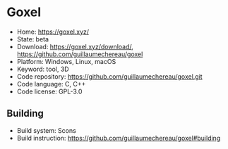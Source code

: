 # Goxel

- Home: https://goxel.xyz/
- State: beta
- Download: https://goxel.xyz/download/, https://github.com/guillaumechereau/goxel
- Platform: Windows, Linux, macOS
- Keyword: tool, 3D
- Code repository: https://github.com/guillaumechereau/goxel.git
- Code language: C, C++
- Code license: GPL-3.0

## Building

- Build system: Scons
- Build instruction: https://github.com/guillaumechereau/goxel#building
